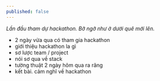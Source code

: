 ```yaml
---
published: false
---
```

*Lần đầu tham dự hackathon. Bỡ ngỡ như ở dưới quê mới lên.*

- 2 ngày vừa qua có tham gia hackathon
- giới thiệu hackathon la gì
- sơ lược team / project
- nói sơ qua về stack
- tường thuật 2 ngày hôm qua ra răng
- kết bài. cảm nghĩ về hackathon